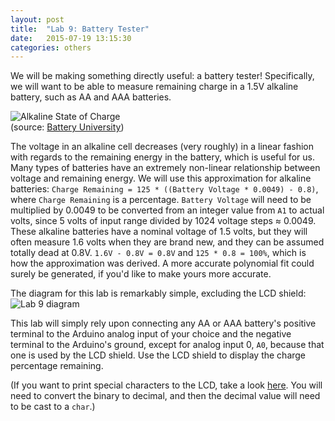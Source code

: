 ```yaml
---
layout: post
title:  "Lab 9: Battery Tester"
date:   2015-07-19 13:15:30
categories: others
---
```


We will be making something directly useful: a battery tester! Specifically, we will want to be able to measure remaining charge in a 1.5V alkaline battery, such as AA and AAA batteries.

![Alkaline State of Charge]({{site.url}}/images/Alkaline-SOC.jpg)  
(source: [Battery University](http://batteryuniversity.com/learn/article/examining_loading_characteristics_on_primary_and_secondary_batteries))

The voltage in an alkaline cell decreases (very roughly) in a linear fashion with regards to the remaining energy in the battery, which is useful for us. Many types of batteries have an extremely non-linear relationship between voltage and remaining energy. We will use this approximation for alkaline batteries: `Charge Remaining = 125 * ((Battery Voltage * 0.0049) - 0.8)`, where `Charge Remaining` is a percentage.  `Battery Voltage` will need to be multiplied by 0.0049 to be converted from an integer value from `A1` to actual volts, since 5 volts of input range divided by 1024 voltage steps ≈ 0.0049. These alkaline batteries have a nominal voltage of 1.5 volts, but they will often measure 1.6 volts when they are brand new, and they can be assumed totally dead at 0.8V. `1.6V - 0.8V = 0.8V` and `125 * 0.8 = 100%`, which is how the approximation was derived. A more accurate polynomial fit could surely be generated, if you'd like to make yours more accurate.

The diagram for this lab is remarkably simple, excluding the LCD shield:
![Lab 9 diagram]({{site.url}}/images/lab_9.jpg)

This lab will simply rely upon connecting any AA or AAA battery's positive terminal to the Arduino analog input of your choice and the negative terminal to the Arduino's ground, except for analog input 0, `A0`, because that one is used by the LCD shield. Use the LCD shield to display the charge percentage remaining.

(If you want to print special characters to the LCD, take a look [here](http://electronic-engineering.ch/microchip/datasheets/lcd/charset.gif).  You will need to convert the binary to decimal, and then the decimal value will need to be cast to a `char`.)
